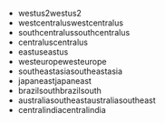 - <span data-ttu-id="e00dc-101">westus2</span><span class="sxs-lookup"><span data-stu-id="e00dc-101">westus2</span></span>
- <span data-ttu-id="e00dc-102">westcentralus</span><span class="sxs-lookup"><span data-stu-id="e00dc-102">westcentralus</span></span>
- <span data-ttu-id="e00dc-103">southcentralus</span><span class="sxs-lookup"><span data-stu-id="e00dc-103">southcentralus</span></span>
- <span data-ttu-id="e00dc-104">centralus</span><span class="sxs-lookup"><span data-stu-id="e00dc-104">centralus</span></span>
- <span data-ttu-id="e00dc-105">eastus</span><span class="sxs-lookup"><span data-stu-id="e00dc-105">eastus</span></span>
- <span data-ttu-id="e00dc-106">westeurope</span><span class="sxs-lookup"><span data-stu-id="e00dc-106">westeurope</span></span>
- <span data-ttu-id="e00dc-107">southeastasia</span><span class="sxs-lookup"><span data-stu-id="e00dc-107">southeastasia</span></span>
- <span data-ttu-id="e00dc-108">japaneast</span><span class="sxs-lookup"><span data-stu-id="e00dc-108">japaneast</span></span>
- <span data-ttu-id="e00dc-109">brazilsouth</span><span class="sxs-lookup"><span data-stu-id="e00dc-109">brazilsouth</span></span>
- <span data-ttu-id="e00dc-110">australiasoutheast</span><span class="sxs-lookup"><span data-stu-id="e00dc-110">australiasoutheast</span></span>
- <span data-ttu-id="e00dc-111">centralindia</span><span class="sxs-lookup"><span data-stu-id="e00dc-111">centralindia</span></span>
